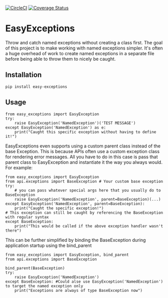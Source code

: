 [![CircleCI](https://circleci.com/gh/Cruuncher/EasyExceptions/tree/master.svg?style=shield)](https://circleci.com/gh/Cruuncher/EasyExceptions/tree/master) 
[![Coverage Status](https://coveralls.io/repos/github/Cruuncher/EasyExceptions/badge.svg?branch=master)](https://coveralls.io/github/Cruuncher/EasyExceptions?branch=master)

# EasyExceptions
Throw and catch named exceptions without creating a class first. The goal of this project is to make working with named exceptions simpler. It's often a huge overhead of work to create named exceptions in a separate file before being able to throw them to nicely be caught. 

## Installation 

    pip install easy-exceptions

## Usage
    from easy_exceptions import EasyException
    try:
        raise EasyException('NamedException')('TEST MESSAGE')
    except EasyException('NamedException') as e:
        print("Caught this specific exception without having to define it!")

EasyExceptions even supports using a custom parent class instead of the base Exception. This is because APIs often use a custom exception class for rendering error messages. All you have to do in this case is pass that parent class to EasyException and instantiate it the way you always would. For example: 

    from easy_exceptions import EasyException 
    from api.exceptions import BaseException # Your custom base exception
    try:
        # you can pass whatever special args here that you usually do to BaseException
        raise EasyException('NamedException', parent=BaseException)(...)
    except EasyException('NamedException', parent=BaseException):
        print("Caught the specific exception!") 
    # This exception can still be caught by referencing the BaseException with regular syntax 
    except BaseException:
        print("This would be called if the above exception handler wasn't there")

This can be further simplified by binding the BaseException during application startup using the bind_parent

    from easy_exceptions import EasyException, bind_parent 
    from api.exceptions import BaseException

    bind_parent(BaseException)
    try:
        raise EasyException('NamedException') 
    except BaseException: #Could alse use EasyException('NamedException') to target the named exception only
        print("Exceptions are always of type BaseException now")
